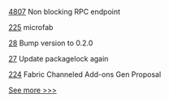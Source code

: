 
[4807](https://github.com/hyperledger/besu/pull/4807) Non blocking RPC endpoint

[225](https://github.com/hyperledger-labs/hyperledger-labs.github.io/pull/225) microfab

[28](https://github.com/hyperledger-labs/weft/pull/28) Bump version to 0.2.0

[27](https://github.com/hyperledger-labs/weft/pull/27) Update packagelock again

[224](https://github.com/hyperledger-labs/hyperledger-labs.github.io/pull/224) Fabric Channeled Add-ons Gen Proposal


[See more >>>](https://start-here.hyperledger.org/pull-requests)
